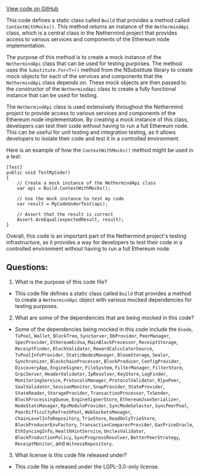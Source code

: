 [View code on GitHub](https://github.com/nethermindeth/nethermind/Nethermind.Runner.Test/Ethereum/ContextWithMocks.cs)

This code defines a static class called `Build` that provides a method called `ContextWithMocks()`. This method returns an instance of the `NethermindApi` class, which is a central class in the Nethermind project that provides access to various services and components of the Ethereum node implementation. 

The purpose of this method is to create a mock instance of the `NethermindApi` class that can be used for testing purposes. The method uses the `Substitute.For<T>()` method from the NSubstitute library to create mock objects for each of the services and components that the `NethermindApi` class depends on. These mock objects are then passed to the constructor of the `NethermindApi` class to create a fully functional instance that can be used for testing.

The `NethermindApi` class is used extensively throughout the Nethermind project to provide access to various services and components of the Ethereum node implementation. By creating a mock instance of this class, developers can test their code without having to run a full Ethereum node. This can be useful for unit testing and integration testing, as it allows developers to isolate their code and test it in a controlled environment.

Here is an example of how the `ContextWithMocks()` method might be used in a test:

```
[Test]
public void TestMyCode()
{
    // Create a mock instance of the NethermindApi class
    var api = Build.ContextWithMocks();

    // Use the mock instance to test my code
    var result = MyCodeUnderTest(api);

    // Assert that the result is correct
    Assert.AreEqual(expectedResult, result);
}
```

Overall, this code is an important part of the Nethermind project's testing infrastructure, as it provides a way for developers to test their code in a controlled environment without having to run a full Ethereum node.
## Questions: 
 1. What is the purpose of this code file?
- This code file defines a static class called `Build` that provides a method to create a `NethermindApi` object with various mocked dependencies for testing purposes.

2. What are some of the dependencies that are being mocked in this code?
- Some of the dependencies being mocked in this code include the `Enode`, `TxPool`, `Wallet`, `BlockTree`, `SyncServer`, `DbProvider`, `PeerManager`, `SpecProvider`, `EthereumEcdsa`, `MainBlockProcessor`, `ReceiptStorage`, `ReceiptFinder`, `BlockValidator`, `RewardCalculatorSource`, `TxPoolInfoProvider`, `StaticNodesManager`, `BloomStorage`, `Sealer`, `Synchronizer`, `BlockchainProcessor`, `BlockProducer`, `ConfigProvider`, `DiscoveryApp`, `EngineSigner`, `FileSystem`, `FilterManager`, `FilterStore`, `GrpcServer`, `HeaderValidator`, `IpResolver`, `KeyStore`, `LogFinder`, `MonitoringService`, `ProtocolsManager`, `ProtocolValidator`, `RlpxPeer`, `SealValidator`, `SessionMonitor`, `SnapProvider`, `StateProvider`, `StateReader`, `StorageProvider`, `TransactionProcessor`, `TxSender`, `BlockProcessingQueue`, `EngineSignerStore`, `EthereumJsonSerializer`, `NodeStatsManager`, `RpcModuleProvider`, `SyncModeSelector`, `SyncPeerPool`, `PeerDifficultyRefreshPool`, `WebSocketsManager`, `ChainLevelInfoRepository`, `TrieStore`, `ReadOnlyTrieStore`, `BlockProducerEnvFactory`, `TransactionComparerProvider`, `GasPriceOracle`, `EthSyncingInfo`, `HealthHintService`, `UnclesValidator`, `BlockProductionPolicy`, `SyncProgressResolver`, `BetterPeerStrategy`, `ReceiptMonitor`, and `WitnessRepository`.

3. What license is this code file released under?
- This code file is released under the LGPL-3.0-only license.